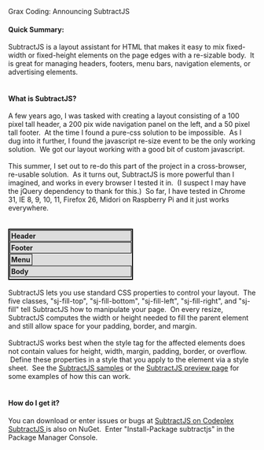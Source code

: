 Grax Coding: Announcing SubtractJS

<h4>
Quick Summary:</h4>
SubtractJS is a layout assistant for HTML that makes it easy to mix fixed-width or fixed-height elements on the page edges with a re-sizable body. &nbsp;It is great for managing headers, footers, menu bars, navigation elements, or advertising elements.<br />
<br />
<h4>
What is SubtractJS?</h4>
A few years ago, I was tasked with creating a layout consisting of a 100 pixel tall header, a 200 pix wide navigation panel on the left, and a 50 pixel tall footer. &nbsp;At the time I found a pure-css solution to be impossible. &nbsp;As I dug into it further, I found the javascript re-size event to be the only working solution. &nbsp;We got our layout working with a good bit of custom javascript.<br />
<br />
This summer, I set out to re-do this part of the project in a cross-browser, re-usable solution. &nbsp;As it turns out, SubtractJS is more powerful than I imagined, and works in every browser I tested it in. &nbsp;(I suspect I may have the jQuery dependency to thank for this.) &nbsp;So far, I have tested in Chrome 31, IE 8, 9, 10, 11, Firefox 26, Midori on Raspberry Pi and it just works everywhere.<br />
<br />
<style type="text/css">
.sampleSection {
    border: 1px solid black;
    overflow: hidden;
    margin: 1px;
    padding: 2px;
    font-weight: bold;
}
.sampleArea {
    width: 250px;
    height: 100px;
    position: relative;
    z-index: 2;
    background: #DDDDDD;
    border: 2px solid black;
}
#littlemenu {
 width: 40px;
}
</style>

<br />
<div class="sampleArea">
<div class="sj-fill-top sampleSection" id="littleheader">
Header</div>
<div class="sj-fill-bottom sampleSection" id="littlefooter">
Footer</div>
<div class="sj-fill-left sampleSection" id="littlemenu">
Menu</div>
<div class="sj-fill sampleSection" id="littlebody">
Body</div>
</div>
<br />
SubtractJS lets you use standard CSS properties to control your layout. &nbsp;The five classes, "sj-fill-top", "sj-fill-bottom", "sj-fill-left", "sj-fill-right", and "sj-fill" tell SubtractJS how to manipulate your page. &nbsp;On every resize, SubtractJS computes the width or height needed to fill the parent element and still allow space for your padding, border, and margin. <br />
<br />
SubtractJS works best when the style tag for the affected elements does not contain values for height, width, margin, padding, border, or overflow. &nbsp;Define these properties in a style that you apply to the element via a style sheet. &nbsp;See the <a href="http://g.grax.com/1e7pjpm" target="_blank">SubtractJS samples</a>&nbsp;or the <a href="http://g.grax.com/1d56Hrs" target="_blank">SubtractJS preview page</a>&nbsp;for some examples of how this can work.<br />
<br />
<h4>
How do I get it?</h4>
You can download or enter issues or bugs at&nbsp;<a href="http://g.grax.com/19c8KbM" target="_blank">SubtractJS on Codeplex</a><br />
<a href="http://g.grax.com/1bnBVFy" target="_blank">SubtractJS </a>is also on NuGet. &nbsp;Enter "Install-Package subtractjs" in the Package Manager Console.
